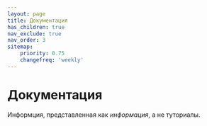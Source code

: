 ```yaml
---
layout: page
title: Документация
has_children: true
nav_exclude: true
nav_order: 3
sitemap:
    priority: 0.75
    changefreq: 'weekly'
---
```


# Документация

Информция, представленная как *информация*, а не туториалы. 